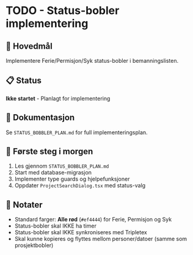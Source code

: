 # TODO - Status-bobler implementering

## 🎯 Hovedmål
Implementere Ferie/Permisjon/Syk status-bobler i bemanningslisten.

## 📋 Status
**Ikke startet** - Planlagt for implementering

## 📄 Dokumentasjon
Se `STATUS_BOBBLER_PLAN.md` for full implementeringsplan.

## 🚀 Første steg i morgen
1. Les gjennom `STATUS_BOBBLER_PLAN.md`
2. Start med database-migrasjon
3. Implementer type guards og hjelpefunksjoner
4. Oppdater `ProjectSearchDialog.tsx` med status-valg

## 📝 Notater
- Standard farger: **Alle rød** (`#ef4444`) for Ferie, Permisjon og Syk
- Status-bobler skal IKKE ha timer
- Status-bobler skal IKKE synkroniseres med Tripletex
- Skal kunne kopieres og flyttes mellom personer/datoer (samme som prosjektbobler)

